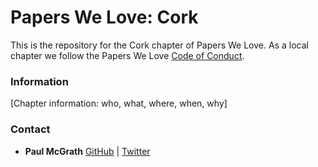 # Papers We Love: Cork

This is the repository for the Cork chapter of Papers We Love. As a local chapter we follow the Papers We Love [Code of Conduct](https://github.com/papers-we-love/cork/blob/master/code-of-conduct.md).

### Information

[Chapter information: who, what, where, when, why]

### Contact

- **Paul McGrath** [GitHub](https://github.com/heypaulmcgrath) | [Twitter](https://twitter.com/heypaulmcgrath)
